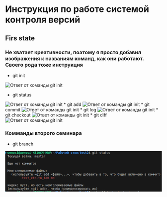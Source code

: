 # Инструкция по работе системой контроля версий

## Firs state

### Не хватает креативности, поэтому я просто добавил изображения к названиям команд, как они работают. Своего рода тоже инструкция

* git init
<image src="img/init.png" alt="Ответ от команды git init">

* git stаtus
<image src="img/status.png" alt="Ответ от команды git init">
* git add
<image src="img/add.png" alt="Ответ от команды git init">
* git commit
<image src="img/commit.png" alt="Ответ от команды git init">
* git log
<image src="img/log.png" alt="Ответ от команды git init">
* git checkout
<image src="img/checkout.png" alt="Ответ от команды git init">
* git diff
<image src="img/diff.png" alt="Ответ от команды git init">

### Комманды второго семинара

* git branch

![name png](img/status.png)